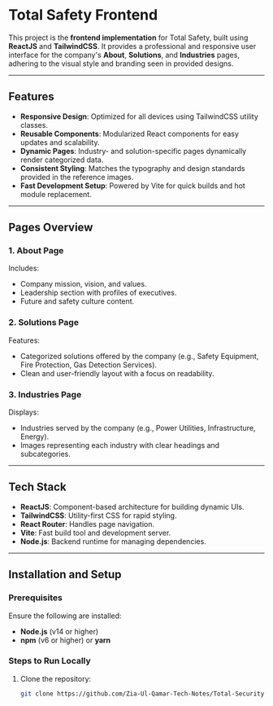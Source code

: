 # Total Safety Frontend

This project is the **frontend implementation** for Total Safety, built using **ReactJS** and **TailwindCSS**. It provides a professional and responsive user interface for the company's **About**, **Solutions**, and **Industries** pages, adhering to the visual style and branding seen in provided designs.

---

## Features

- **Responsive Design**: Optimized for all devices using TailwindCSS utility classes.
- **Reusable Components**: Modularized React components for easy updates and scalability.
- **Dynamic Pages**: Industry- and solution-specific pages dynamically render categorized data.
- **Consistent Styling**: Matches the typography and design standards provided in the reference images.
- **Fast Development Setup**: Powered by Vite for quick builds and hot module replacement.

---

## Pages Overview

### 1. About Page

Includes:

- Company mission, vision, and values.
- Leadership section with profiles of executives.
- Future and safety culture content.

### 2. Solutions Page

Features:

- Categorized solutions offered by the company (e.g., Safety Equipment, Fire Protection, Gas Detection Services).
- Clean and user-friendly layout with a focus on readability.

### 3. Industries Page

Displays:

- Industries served by the company (e.g., Power Utilities, Infrastructure, Energy).
- Images representing each industry with clear headings and subcategories.

---

## Tech Stack

- **ReactJS**: Component-based architecture for building dynamic UIs.
- **TailwindCSS**: Utility-first CSS for rapid styling.
- **React Router**: Handles page navigation.
- **Vite**: Fast build tool and development server.
- **Node.js**: Backend runtime for managing dependencies.

---

## Installation and Setup

### Prerequisites

Ensure the following are installed:

- **Node.js** (v14 or higher)
- **npm** (v6 or higher) or **yarn**

### Steps to Run Locally

1. Clone the repository:
   ```bash
   git clone https://github.com/Zia-Ul-Qamar-Tech-Notes/Total-Security-frontend.git
   ```
